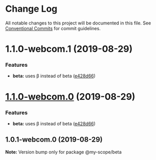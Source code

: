 # Change Log

All notable changes to this project will be documented in this file.
See [Conventional Commits](https://conventionalcommits.org) for commit guidelines.

# 1.1.0-webcom.1 (2019-08-29)


### Features

* **beta:** uses β instead of beta ([e428d66](https://github.com/baflo/lerna-conventional-commits-example/commit/e428d66))





# [1.1.0-webcom.0](https://github.com/baflo/lerna-conventional-commits-example/compare/@my-scope/beta@1.0.1-webcom.0...@my-scope/beta@1.1.0-webcom.0) (2019-08-29)


### Features

* **beta:** uses β instead of beta ([e428d66](https://github.com/baflo/lerna-conventional-commits-example/commit/e428d66))





## 1.0.1-webcom.0 (2019-08-29)

**Note:** Version bump only for package @my-scope/beta
